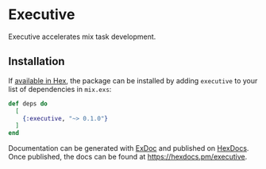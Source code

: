 # Executive

Executive accelerates mix task development.

## Installation

If [available in Hex](https://hex.pm/docs/publish), the package can be installed
by adding `executive` to your list of dependencies in `mix.exs`:

```elixir
def deps do
  [
    {:executive, "~> 0.1.0"}
  ]
end
```

Documentation can be generated with [ExDoc](https://github.com/elixir-lang/ex_doc)
and published on [HexDocs](https://hexdocs.pm). Once published, the docs can
be found at <https://hexdocs.pm/executive>.

